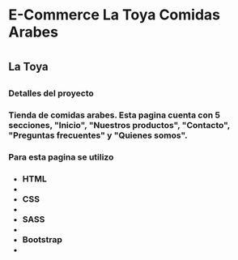 <h1> E-Commerce La Toya Comidas Arabes <h1>
<h2>La Toya<h2/>
<h3>Detalles del proyecto<h3/>
<p>Tienda  de comidas arabes. Esta pagina cuenta con 5 secciones, "Inicio", "Nuestros productos", "Contacto", "Preguntas frecuentes" y "Quienes somos".<p/>


<h3> Para esta pagina se utilizo<h3/>
<ul>
<li>HTML<li/>
<li>CSS<li/>
<li>SASS<li/>
<li>Bootstrap<li/>

<ul/>
